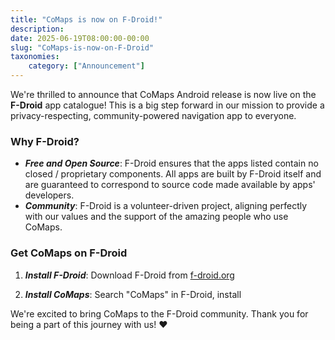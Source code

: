 ```yaml
---
title: "CoMaps is now on F-Droid!"
description: 
date: 2025-06-19T08:00:00-00:00
slug: "CoMaps-is-now-on-F-Droid"
taxonomies:
    category: ["Announcement"]
---
```


We're thrilled to announce that CoMaps Android release is now live on the **F-Droid** app catalogue! This is a big step forward in our mission to provide a privacy-respecting, community-powered navigation app to everyone.

### Why F-Droid?
- **_Free and Open Source_**: F-Droid ensures that the apps listed contain no closed / proprietary components. All apps are built by F-Droid itself and are guaranteed to correspond to source code made available by apps' developers.
- **_Community_**: F-Droid is a volunteer-driven project, aligning perfectly with our values and the support of the amazing people who use CoMaps.

### Get CoMaps on F-Droid
1. **_Install F-Droid_**: Download F-Droid from [f-droid.org](https://f-droid.org/)

2. **_Install CoMaps_**: Search "CoMaps" in F-Droid, install

We're excited to bring CoMaps to the F-Droid community. Thank you for being a part of this journey with us! :heart: